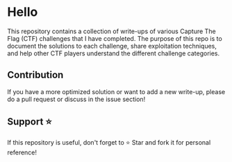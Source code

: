# Hello
This repository contains a collection of write-ups of various Capture The Flag (CTF) challenges that I have completed. The purpose of this repo is to document the solutions to each challenge, share exploitation techniques, and help other CTF players understand the different challenge categories.

## Contribution
If you have a more optimized solution or want to add a new write-up, please do a pull request or discuss in the issue section!

## Support ⭐
If this repository is useful, don't forget to ⭐ Star and fork it for personal reference!

